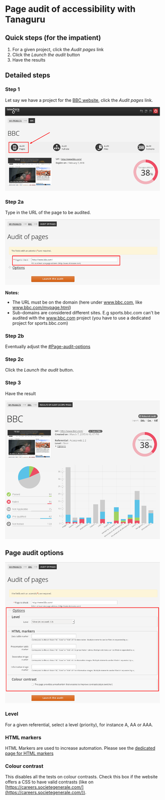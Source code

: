 # Page audit of accessibility with Tanaguru

## Quick steps (for the impatient)

1. For a given project, click the *Audit pages* link
1. Click the *Launch the audit* button
1. Have the results

## Detailed steps

### Step 1

Let say we have a project for the [BBC website](http://www.bbc.com/), click the
*Audit pages* link. 

![](Images/screenshot_20150307_TANAGURU_PAGE_audit_BBC_00.png)

### Step 2a

Type in the URL of the page to be audited. 

![](Images/screenshot_20150307_TANAGURU_PAGE_audit_BBC_10.png)

**Notes:**

* The URL must be on the domain (here under www.bbc.com, like www.bbc.com/mypage.html)
* Sub-domains are considered different sites. E.g sports.bbc.com can't be audited
with the www.bbc.com project (you have to use a dedicated project for sports.bbc.com)

### Step 2b

Eventually adjust the [#Page-audit-options](Options)

### Step 2c

Click the *Launch the audit* button.

### Step 3

Have the result

![](Images/screenshot_20150307_TANAGURU_PAGE_audit_BBC_30_result.png)

## Page audit options

![](Images/screenshot_20150307_TANAGURU_PAGE_audit_BBC_20_options.png)

### Level

For a given referential, select a level (priority), for instance A, AA or AAA.

### HTML markers

HTML Markers are used to increase automation. Please see the [dedicated page for 
HTML markers ](userdoc-HTML-markers.md)

### Colour contrast

This disables all the tests on colour contrasts. Check this box if the website
offers a CSS to have valid contrasts (like on [https://careers.societegenerale.com/](https://careers.societegenerale.com/)).
